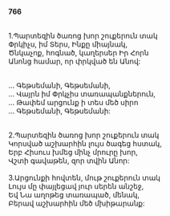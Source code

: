 **766**

\
1.Պարտեզին ծառոց խոր շուքերուն տակ\
Փրկիչս, իմ Տերս, Ինքը միայնակ,\
Ծնկաչոք, հոգնած, կաղերսեր Իր Հորն\
Անոնց համար, որ փրկված են Անով:

\
 ... Գեթսեմանի, Գեթսեմանի,\
 ... Վայրն իմ Փրկչիս տառապանքներուն,\
 ... Թափեմ արցունք ի տես մեծ սիրո\
 ... Գեթսեմանի, Գեթսեմանի:

\
2.Պարտեզին ծառոց խոր շուքերուն տակ\
Կորսված աշխարհին լույս ծագեց հստակ,\
Երբ Հիսուս խմեց մինչ մրուրը խոր,\
Վշտի գավաթեն, զոր տվին Անոր:\
\
3.Արցունքի հովտեն, մութ շուքերուն տակ\
Լույս մը փայլեցավ յուր սերեն անշեջ,\
Եվ Նա աղոթեց տառապած, մենակ,\
Բերավ աշխարհին մեծ մխիթարանք:
